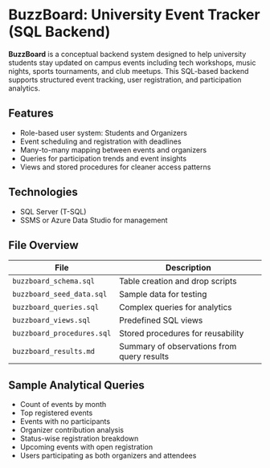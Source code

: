 # BuzzBoard: University Event Tracker (SQL Backend)

**BuzzBoard** is a conceptual backend system designed to help university students stay updated on campus events including tech workshops, music nights, sports tournaments, and club meetups. This SQL-based backend supports structured event tracking, user registration, and participation analytics.

## Features

- Role-based user system: Students and Organizers
- Event scheduling and registration with deadlines
- Many-to-many mapping between events and organizers
- Queries for participation trends and event insights
- Views and stored procedures for cleaner access patterns

## Technologies

- SQL Server (T-SQL)
- SSMS or Azure Data Studio for management

## File Overview

| File | Description |
|------|-------------|
| `buzzboard_schema.sql` | Table creation and drop scripts |
| `buzzboard_seed_data.sql` | Sample data for testing |
| `buzzboard_queries.sql` | Complex queries for analytics |
| `buzzboard_views.sql` | Predefined SQL views |
| `buzzboard_procedures.sql` | Stored procedures for reusability |
| `buzzboard_results.md` | Summary of observations from query results |

## Sample Analytical Queries

- Count of events by month
- Top registered events
- Events with no participants
- Organizer contribution analysis
- Status-wise registration breakdown
- Upcoming events with open registration
- Users participating as both organizers and attendees

